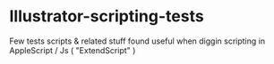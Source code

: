 # Illustrator-scripting-tests
Few tests scripts &amp; related stuff found useful when diggin scripting in AppleScript / Js ( "ExtendScript" )
